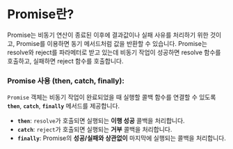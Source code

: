 # Promise란?

Promise는 비동기 연산이 종료된 이후에 결과값이나 실패 사유를 처리하기 위한 것이고, Promise를 이용하면 동기 메서드처럼 값을 반환할 수 있습니다. Promise는 resolve와 reject를 파라메터로 받고 있는데 비동기 작업이 성공하면 resolve 함수를 호출하고, 실패하면 reject 함수를 호출합니다.

### **Promise 사용 (then, catch, finally)**:

`Promise` 객체는 비동기 작업이 완료되었을 때 실행할 콜백 함수를 연결할 수 있도록 **`then`**, **`catch`**, **`finally`** 메서드를 제공합니다.

- **`then`**: `resolve`가 호출되면 실행되는 **이행 성공** 콜백을 처리합니다.
- **`catch`**: `reject`가 호출되면 실행되는 **거부** 콜백을 처리합니다.
- **`finally`**: Promise의 **성공/실패와 상관없이** 마지막에 실행되는 콜백을 처리합니다.
